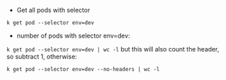 - Get all pods with selector

`k get pod --selector env=dev`

- number of pods with selector env=dev:

`k get pod --selector env=dev | wc -l` but this will also count the header, so subtract 1, otherwise:

`k get pod --selector env=dev --no-headers | wc -l`

